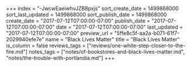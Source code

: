 +++
index = "-JwcwEaeiwhvJZB8pxjs"
sort_create_date = 1499868000
sort_last_updated = 1499868000
sort_publish_date = 1499868000
create_date = "2017-07-12T07:00:00-07:00"
publish_date = "2017-07-12T07:00:00-07:00"
date = "2017-07-12T07:00:00-07:00"
last_updated = "2017-07-12T07:00:00-07:00"
preview_url = "5ffe8c5f-aa2a-b071-61f7-2029940efe7e"
name = "Black Lives Matter"
title = "Black Lives Matter"
is_column = false
reviews_tags = ["reviews/one-white-step-closer-to-the-fire.md"]
notes_tags = ["notes/of-bookstores-and-black-lives-matter.md", "notes/the-trouble-with-portlandia.md"]
+++

